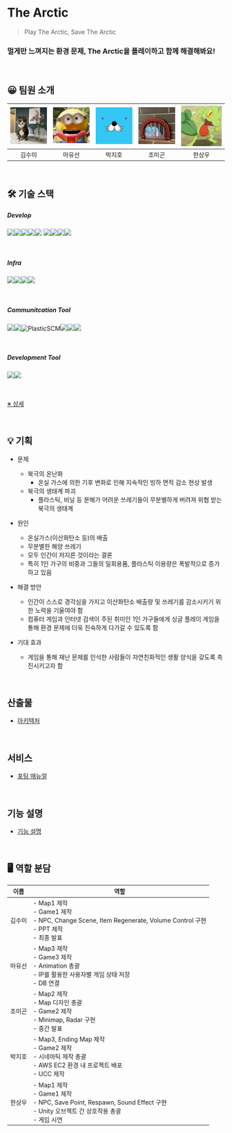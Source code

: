 # The Arctic

> Play The Arctic, Save The Arctic

### 멀게만 느껴지는 환경 문제, The Arctic을 플레이하고 함께 해결해봐요!

<br/>

## 😀 팀원 소개

| ![image-20221007000513369](README.assets/image-20221007000513369.png) | ![image-20221007000549757](README.assets/image-20221007000549757.png) | ![image-20221007000701677](README.assets/image-20221007000701677.png) | ![image-20221007000629677](README.assets/image-20221007000629677.png) | ![image-20221007002111751](README.assets/image-20221007002111751.png) |
| :----------------------------------------------------------: | :----------------------------------------------------------: | :----------------------------------------------------------: | :----------------------------------------------------------: | :----------------------------------------------------------: |
|                            김수미                            |                            마유선                            |                            박지호                            |                            조미곤                            |                            한상우                            |

<br/>

## 🛠 기술 스택

##### Develop

<img src="https://img.shields.io/static/v1?style=for-the-badge&message=Unity&color=222222&logo=Unity&logoColor=FFFFFF&label="><img src="https://img.shields.io/badge/html5-E34F26?style=for-the-badge&logo=html5&logoColor=white"><img src="https://img.shields.io/badge/css-1572B6?style=for-the-badge&logo=css3&logoColor=white"><img src="https://img.shields.io/badge/spring-6DB33F?style=for-the-badge&logo=spring&logoColor=white"><img src="https://img.shields.io/badge/SpringBoot-6DB33F?style=for-the-badge&logo=SpringBoot&logoColor=white">  <img src="https://img.shields.io/badge/mongoDB-47A248?style=for-the-badge&logo=MongoDB&logoColor=white"><img src="https://img.shields.io/badge/react-61DAFB?style=for-the-badge&logo=react&logoColor=black"><img src="https://img.shields.io/badge/node.js-339933?style=for-the-badge&logo=Node.js&logoColor=white"><img src="https://img.shields.io/badge/npm-333333?style=for-the-badge&logo=npm&logoColor=white">

<br/>

##### Infra

<img src="https://img.shields.io/badge/aws-FF9900?style=for-the-badge&logo=amazonaws&logoColor=white"><img src="https://img.shields.io/badge/ec2-FF9900?style=for-the-badge&logo=amazonec2&logoColor=white"><img src="https://img.shields.io/badge/s3-569A31?style=for-the-badge&logo=amazons3&logoColor=white"><img src="https://img.shields.io/badge/nginx-009639?style=for-the-badge&logo=nginx&logoColor=white">

<br/>

##### Communitcation Tool

<img src="https://img.shields.io/static/v1?style=for-the-badge&message=Git&color=F05032&logo=Git&logoColor=FFFFFF&label="><img src="https://img.shields.io/badge/gitlab-FC6D26?style=for-the-badge&logo=gitlab&logoColor=white"><img alt="PlasticSCM" src="https://img.shields.io/badge/-PlasticSCM-F16529?style=for-the-badge&logo=plasticscm&logoColor=white" /><img src="https://img.shields.io/badge/jira-0052CC?style=for-the-badge&logo=jira&logoColor=white"><img src="https://img.shields.io/badge/mattermost-0058CC?style=for-the-badge&logo=mattermost&logoColor=white"><img src="https://img.shields.io/badge/notion-000000?style=for-the-badge&logo=notion&logoColor=white">

<br/>

##### Development Tool

<img src="https://img.shields.io/badge/vscode-007ACC?style=for-the-badge&logo=visualstudiocode&logoColor=white"><img src="https://img.shields.io/badge/docker-2496ED?style=for-the-badge&logo=docker&logoColor=white">

<br/>

[※ 상세]()

<br/>

## 💡 기획

- 문제
  - 북극의 온난화
    - 온실 가스에 의한 기후 변화로 인해 지속적인 빙하 면적 감소 현상 발생
  - 북극의 생태계 파괴
    - 플라스틱, 비닐 등 분해가 어려운 쓰레기들이 무분별하게 버려져 위협 받는 북극의 생태계
- 원인
  - 온실가스(이산화탄소 등)의 배출
  - 무분별한 해양 쓰레기
  - 모두 인간이 저지른 것이라는 결론
  - 특히 1인 가구의 비중과 그들의 일회용품, 플라스틱 이용량은 폭발적으로 증가하고 있음
- 해결 방안
  - 인간이 스스로 경각심을 가지고 이산화탄소 배출량 및 쓰레기를 감소시키기 위한 노력을 기울여야 함
  - 컴퓨터 게임과 인터넷 검색이 주된 취미인 1인 가구들에게 싱글 플레이 게임을 통해 환경 문제에 더욱 친숙하게 다가갈 수 있도록 함
- 기대 효과

  - 게임을 통해 재난 문제를 인식한 사람들이 자연친화적인 생활 양식을 갖도록 촉진시키고자 함

<br/>


##  산출물

* [아키텍처](https://cheddar-knee-742.notion.site/b0f286bf4f1d439a8da9873963dd7cf3)

<br/>

##  서비스

* [포팅 매뉴얼](/exec/A607_배포_문서/A607_빌드및배포가이드.md)

<br/>

##  기능 설명

- [기능 설명](https://cheddar-knee-742.notion.site/d44e009efdf149c1a6021c41840b4dea)

<br/>

## 🖥 역할 분담

|     이름     | 역할                                                         |
| :----------: | ------------------------------------------------------------ |
| 김수미 <br/> | - Map1 제작 <br />- Game1 제작<br />- NPC, Change Scene, Item Regenerate, Volume Control 구현<br />- PPT 제작<br />- 최종 발표<br /> |
| 마유선<br/>  | - Map3 제작<br />- Game3 제작<br />- Animation 총괄<br />- IP를 활용한 사용자별 게임 상태 저장<br />- DB 연결<br /> |
| 조미곤<br/>  | - Map2 제작<br/>- Map 디자인 총괄<br/>- Game2 제작<br />- Minimap, Radar 구현<br />- 중간 발표 |
| 박지호<br/>  | - Map3, Ending Map 제작<br/>- Game2 제작<br />- 시네마틱 제작 총괄<br/>- AWS EC2 환경 내 프로젝트 배포<br />- UCC 제작<br /> |
| 한상우 <br/> | - Map1 제작<br />- Game1 제작<br/>- NPC, Save Point, Respawn, Sound Effect 구현<br />- Unity 오브젝트 간 상호작용 총괄<br/>- 게임 시연 |

<br/>

